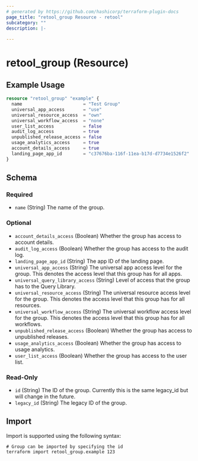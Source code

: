 ```yaml
---
# generated by https://github.com/hashicorp/terraform-plugin-docs
page_title: "retool_group Resource - retool"
subcategory: ""
description: |-
  
---
```


# retool_group (Resource)



## Example Usage

```terraform
resource "retool_group" "example" {
  name                       = "Test Group"
  universal_app_access       = "use"
  universal_resource_access  = "own"
  universal_workflow_access  = "none"
  user_list_access           = false
  audit_log_access           = true
  unpublished_release_access = false
  usage_analytics_access     = true
  account_details_access     = true
  landing_page_app_id        = "c37676ba-116f-11ea-b17d-d7734e1526f2"
}
```

<!-- schema generated by tfplugindocs -->
## Schema

### Required

- `name` (String) The name of the group.

### Optional

- `account_details_access` (Boolean) Whether the group has access to account details.
- `audit_log_access` (Boolean) Whether the group has access to the audit log.
- `landing_page_app_id` (String) The app ID of the landing page.
- `universal_app_access` (String) The universal app access level for the group. This denotes the access level that this group has for all apps.
- `universal_query_library_access` (String) Level of access that the group has to the Query Library.
- `universal_resource_access` (String) The universal resource access level for the group. This denotes the access level that this group has for all resources.
- `universal_workflow_access` (String) The universal workflow access level for the group. This denotes the access level that this group has for all workflows.
- `unpublished_release_access` (Boolean) Whether the group has access to unpublished releases.
- `usage_analytics_access` (Boolean) Whether the group has access to usage analytics.
- `user_list_access` (Boolean) Whether the group has access to the user list.

### Read-Only

- `id` (String) The ID of the group. Currently this is the same legacy_id but will change in the future.
- `legacy_id` (String) The legacy ID of the group.

## Import

Import is supported using the following syntax:

```shell
# Group can be imported by specifying the id
terraform import retool_group.example 123
```
